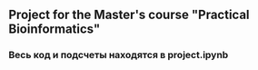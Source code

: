 ## Project for the Master's course "Practical Bioinformatics"

### Весь код и подсчеты находятся в project.ipynb
